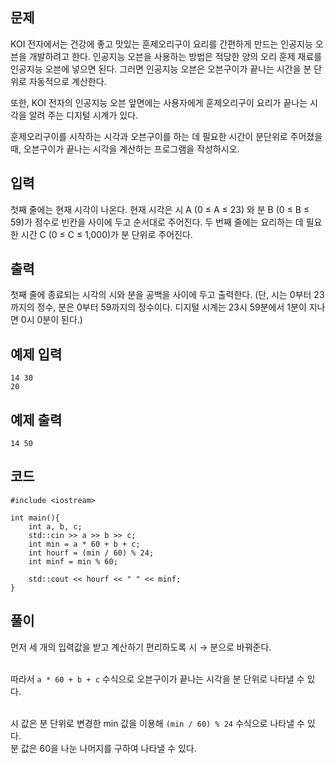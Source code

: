 ## 문제 
KOI 전자에서는 건강에 좋고 맛있는 훈제오리구이 요리를 간편하게 만드는 인공지능 오븐을 개발하려고 한다. 인공지능 오븐을 사용하는 방법은 적당한 양의 오리 훈제 재료를 인공지능 오븐에 넣으면 된다. 그러면 인공지능 오븐은 오븐구이가 끝나는 시간을 분 단위로 자동적으로 계산한다.

또한, KOI 전자의 인공지능 오븐 앞면에는 사용자에게 훈제오리구이 요리가 끝나는 시각을 알려 주는 디지털 시계가 있다.

훈제오리구이를 시작하는 시각과 오븐구이를 하는 데 필요한 시간이 분단위로 주어졌을 때, 오븐구이가 끝나는 시각을 계산하는 프로그램을 작성하시오.
## 입력
첫째 줄에는 현재 시각이 나온다. 현재 시각은 시 A (0 ≤ A ≤ 23) 와 분 B (0 ≤ B ≤ 59)가 정수로 빈칸을 사이에 두고 순서대로 주어진다. 두 번째 줄에는 요리하는 데 필요한 시간 C (0 ≤ C ≤ 1,000)가 분 단위로 주어진다.
## 출력
첫째 줄에 종료되는 시각의 시와 분을 공백을 사이에 두고 출력한다. (단, 시는 0부터 23까지의 정수, 분은 0부터 59까지의 정수이다. 디지털 시계는 23시 59분에서 1분이 지나면 0시 0분이 된다.)
## 예제 입력 
```
14 30
20
```

## 예제 출력  
```
14 50
```
## 코드
```
#include <iostream>

int main(){
    int a, b, c;
    std::cin >> a >> b >> c;
    int min = a * 60 + b + c;
    int hourf = (min / 60) % 24;
    int minf = min % 60;
    
    std::cout << hourf << " " << minf;
} 
```
## 풀이
먼저 세 개의 입력값을 받고 계산하기 편리하도록 시 → 분으로 바꿔준다.

<br/> 따라서 ```a * 60 + b + c``` 수식으로 오븐구이가 끝나는 시각을 분 단위로 나타낼 수 있다.

<br/> 시 값은 분 단위로 변경한 min 값을 이용해 ```(min / 60) % 24``` 수식으로 나타낼 수 있다.
<br/> 분 값은 60을 나눈 나머지를 구하여 나타낼 수 있다.


